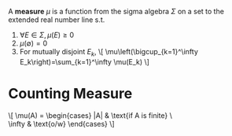 A **measure** $\mu$ is a function from the sigma algebra $\Sigma$ on a set to the extended real number line s.t.

1. $\forall E \in \Sigma, \mu(E) \geq 0$
2. $\mu(\emptyset)=0$
3. For mutually disjoint $E_k$, \\[
\mu\left(\bigcup_{k=1}^\infty E_k\right)=\sum_{k=1}^\infty \mu(E_k)
\\]

# Counting Measure

\\[
\mu(A) = \begin{cases} |A| & \text{if A is finite} \\\
\infty & \text{o/w}
\end{cases}
\\]